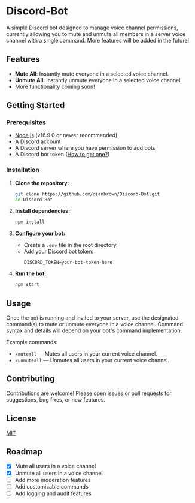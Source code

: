 # Discord-Bot

A simple Discord bot designed to manage voice channel permissions, currently allowing you to mute and unmute all members in a server voice channel with a single command. More features will be added in the future!

## Features

- **Mute All**: Instantly mute everyone in a selected voice channel.
- **Unmute All**: Instantly unmute everyone in a selected voice channel.
- More functionality coming soon!

## Getting Started

### Prerequisites

- [Node.js](https://nodejs.org/) (v16.9.0 or newer recommended)
- A Discord account
- A Discord server where you have permission to add bots
- A Discord bot token ([How to get one?](https://discordjs.guide/preparations/setting-up-a-bot-application.html#creating-your-bot))

### Installation

1. **Clone the repository:**
   ```bash
   git clone https://github.com/dianbrown/Discord-Bot.git
   cd Discord-Bot
   ```

2. **Install dependencies:**
   ```bash
   npm install
   ```

3. **Configure your bot:**
   - Create a `.env` file in the root directory.
   - Add your Discord bot token:
     ```
     DISCORD_TOKEN=your-bot-token-here
     ```

4. **Run the bot:**
   ```bash
   npm start
   ```

## Usage

Once the bot is running and invited to your server, use the designated command(s) to mute or unmute everyone in a voice channel. Command syntax and details will depend on your bot's command implementation.

Example commands:

- `/muteall` — Mutes all users in your current voice channel.
- `/unmuteall` — Unmutes all users in your current voice channel.

## Contributing

Contributions are welcome! Please open issues or pull requests for suggestions, bug fixes, or new features.

## License

[MIT](LICENSE)

## Roadmap

- [x] Mute all users in a voice channel
- [x] Unmute all users in a voice channel
- [ ] Add more moderation features
- [ ] Add customizable commands
- [ ] Add logging and audit features
